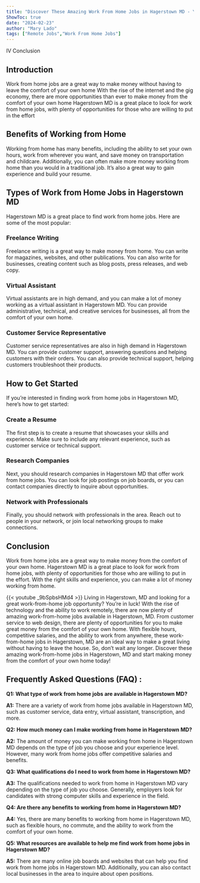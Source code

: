 ```yaml
---
title: "Discover These Amazing Work From Home Jobs in Hagerstown MD - You Won't Believe How Much Money You Can Make!"
ShowToc: true 
date: "2024-02-23"
author: "Mary Lado" 
tags: ["Remote Jobs","Work From Home Jobs"]
---
```

IV Conclusion

## Introduction 

Work from home jobs are a great way to make money without having to leave the comfort of your own home With the rise of the internet and the gig economy, there are more opportunities than ever to make money from the comfort of your own home Hagerstown MD is a great place to look for work from home jobs, with plenty of opportunities for those who are willing to put in the effort

## Benefits of Working from Home 

Working from home has many benefits, including the ability to set your own hours, work from wherever you want, and save money on transportation and childcare. Additionally, you can often make more money working from home than you would in a traditional job. It’s also a great way to gain experience and build your resume.

## Types of Work from Home Jobs in Hagerstown MD 

Hagerstown MD is a great place to find work from home jobs. Here are some of the most popular: 

### Freelance Writing 

Freelance writing is a great way to make money from home. You can write for magazines, websites, and other publications. You can also write for businesses, creating content such as blog posts, press releases, and web copy.

### Virtual Assistant 

Virtual assistants are in high demand, and you can make a lot of money working as a virtual assistant in Hagerstown MD. You can provide administrative, technical, and creative services for businesses, all from the comfort of your own home.

### Customer Service Representative 

Customer service representatives are also in high demand in Hagerstown MD. You can provide customer support, answering questions and helping customers with their orders. You can also provide technical support, helping customers troubleshoot their products.

## How to Get Started 

If you’re interested in finding work from home jobs in Hagerstown MD, here’s how to get started: 

### Create a Resume 

The first step is to create a resume that showcases your skills and experience. Make sure to include any relevant experience, such as customer service or technical support.

### Research Companies 

Next, you should research companies in Hagerstown MD that offer work from home jobs. You can look for job postings on job boards, or you can contact companies directly to inquire about opportunities.

### Network with Professionals 

Finally, you should network with professionals in the area. Reach out to people in your network, or join local networking groups to make connections.

## Conclusion 

Work from home jobs are a great way to make money from the comfort of your own home. Hagerstown MD is a great place to look for work from home jobs, with plenty of opportunities for those who are willing to put in the effort. With the right skills and experience, you can make a lot of money working from home.

{{< youtube _9bSpbsHMd4 >}} 
Living in Hagerstown, MD and looking for a great work-from-home job opportunity? You’re in luck! With the rise of technology and the ability to work remotely, there are now plenty of amazing work-from-home jobs available in Hagerstown, MD. From customer service to web design, there are plenty of opportunities for you to make great money from the comfort of your own home. With flexible hours, competitive salaries, and the ability to work from anywhere, these work-from-home jobs in Hagerstown, MD are an ideal way to make a great living without having to leave the house. So, don’t wait any longer. Discover these amazing work-from-home jobs in Hagerstown, MD and start making money from the comfort of your own home today!

## Frequently Asked Questions (FAQ) :
**Q1: What type of work from home jobs are available in Hagerstown MD?**

**A1:** There are a variety of work from home jobs available in Hagerstown MD, such as customer service, data entry, virtual assistant, transcription, and more.

**Q2: How much money can I make working from home in Hagerstown MD?**

**A2:** The amount of money you can make working from home in Hagerstown MD depends on the type of job you choose and your experience level. However, many work from home jobs offer competitive salaries and benefits.

**Q3: What qualifications do I need to work from home in Hagerstown MD?**

**A3:** The qualifications needed to work from home in Hagerstown MD vary depending on the type of job you choose. Generally, employers look for candidates with strong computer skills and experience in the field.

**Q4: Are there any benefits to working from home in Hagerstown MD?**

**A4:** Yes, there are many benefits to working from home in Hagerstown MD, such as flexible hours, no commute, and the ability to work from the comfort of your own home.

**Q5: What resources are available to help me find work from home jobs in Hagerstown MD?**

**A5:** There are many online job boards and websites that can help you find work from home jobs in Hagerstown MD. Additionally, you can also contact local businesses in the area to inquire about open positions.



